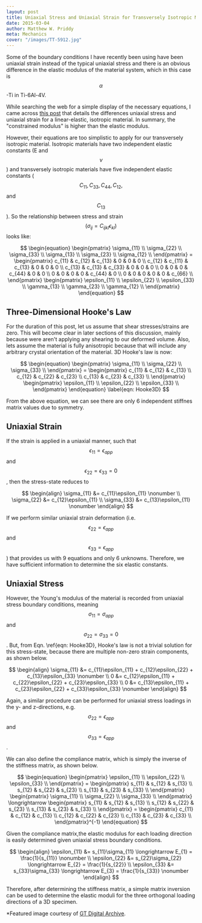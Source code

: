 ```yaml
---
layout: post
title: Uniaxial Stress and Uniaxial Strain for Transversely Isotropic Material
date: 2015-03-04
author: Matthew W. Priddy
meta: Mechanics 
cover: "/images/TT-5912.jpg"
---
```


Some of the boundary conditions I have recently been using have been uniaxial strain instead of the typical uniaxial stress and there is an obvious difference in the elastic modulus of the material system, which in this case is $$\alpha$$-Ti in Ti-6Al-4V.  

While searching the web for a simple display of the necessary equations, I came across [this post](http://csmbrannon.net/2012/08/02/distinction-between-uniaxial-stress-and-uniaxial-strain/) that details the differences uniaxial stress and uniaxial strain for a linear-elastic, isotropic material.  In summary, the "constrained modulus" is higher than the elastic modulus.  

However, their equations are too simplistic to apply for our transversely isotropic material.  Isotropic materials have two independent elastic constants (E and $$\nu$$) and transversely isotropic materials have five independent elastic constants ($$C_{11}, C_{33}, C_{44}, C_{12},$$ and $$C_{13}$$).  So the relationship between stress and strain $$\left(\sigma_{ij} = C_{ijkl} \epsilon_{kl}\right)$$ looks like:

$$
\begin{equation}
\begin{pmatrix}
\sigma_{11} \\ \sigma_{22} \\ \sigma_{33} \\ \sigma_{13} \\ \sigma_{23} \\ \sigma_{12} \\ 
\end{pmatrix} = 
\begin{pmatrix}
  c_{11} & c_{12} & c_{13} & 0 & 0 & 0 \\
  c_{12} & c_{11} & c_{13} & 0 & 0 & 0 \\
  c_{13} & c_{13} & c_{33} & 0 & 0 & 0 \\
  0 & 0 & 0 & c_{44} & 0 & 0 \\
  0 & 0 & 0 & 0 & c_{44} & 0 \\
  0 & 0 & 0 & 0 & 0 & c_{66} \\
\end{pmatrix}
\begin{pmatrix}
\epsilon_{11} \\ \epsilon_{22} \\ \epsilon_{33} \\ \gamma_{13} \\ \gamma_{23} \\ \gamma_{12} \\ 
\end{pmatrix}
\end{equation}
$$

## Three-Dimensional Hooke's Law

For the duration of this post, let us assume that shear stresses/strains are zero.  This will become clear in later sections of this discussion, mainly because were aren't applying any shearing to our deformed volume.  Also, lets assume the material is fully anisotropic because that will include any arbitrary crystal orientation of the material.  3D Hooke's law is now:

$$
\begin{equation}
\begin{pmatrix}
\sigma_{11} \\ \sigma_{22} \\ \sigma_{33} \\ 
\end{pmatrix} = 
\begin{pmatrix}
  c_{11} & c_{12} & c_{13} \\
  c_{12} & c_{22} & c_{23} \\
  c_{13} & c_{23} & c_{33} \\
\end{pmatrix}
\begin{pmatrix}
\epsilon_{11} \\ \epsilon_{22} \\ \epsilon_{33} \\ 
\end{pmatrix}
\end{equation}
\label{eqn: Hooke3D}
$$

From the above equation, we can see there are only 6 independent stiffnes matrix values due to symmetry.  

## Uniaxial Strain

If the strain is applied in a uniaxial manner, such that $$\epsilon_{11}=\epsilon_{app}$$ and  $$\epsilon_{22}=\epsilon_{33}=0$$, then the stress-state reduces to

$$
\begin{align}
  \sigma_{11} &= c_{11}\epsilon_{11} \nonumber \\
  \sigma_{22} &= c_{12}\epsilon_{11}  \\
  \sigma_{33} &= c_{13}\epsilon_{11} \nonumber
\end{align}
$$

If we perform similar uniaxial strain deformation (i.e. $$\epsilon_{22}=\epsilon_{app}$$ and $$\epsilon_{33}=\epsilon_{app}$$) that provides us with 9 equations and only 6 unknowns.  Therefore, we have sufficient information to determine the six elastic constants.  

## Uniaxial Stress

However, the Young's modulus of the material is recorded from uniaxial stress boundary conditions, meaning $$\sigma_{11}=\sigma_{app}$$ and $$\sigma_{22}=\sigma_{33}=0$$.  But, from Eqn. \ref{eqn: Hooke3D}, Hooke's law is not a trivial solution for this stress-state, because there are multiple non-zero strain components, as shown below.

$$
\begin{align}
  \sigma_{11} &= c_{11}\epsilon_{11} + c_{12}\epsilon_{22} + c_{13}\epsilon_{33} \nonumber \\
            0 &= c_{12}\epsilon_{11} + c_{22}\epsilon_{22} + c_{23}\epsilon_{33} \\
            0 &= c_{13}\epsilon_{11} + c_{23}\epsilon_{22} + c_{33}\epsilon_{33} \nonumber
\end{align}
$$

Again, a similar procedure can be performed for uniaxial stress loadings in the y- and z-directions, e.g. $$\sigma_{22}=\epsilon_{app}$$ and $$\sigma_{33}=\epsilon_{app}$$.  

We can also define the compliance matrix, which is simply the inverse of the stiffness matrix, as shown below.

$$
\begin{equation}
\begin{pmatrix}
\epsilon_{11} \\ \epsilon_{22} \\ \epsilon_{33} \\ 
\end{pmatrix} = 
\begin{pmatrix}
  s_{11} & s_{12} & s_{13} \\
  s_{12} & s_{22} & s_{23} \\
  s_{13} & s_{23} & s_{33} \\
\end{pmatrix}
\begin{pmatrix}
\sigma_{11} \\ \sigma_{22} \\ \sigma_{33} \\ 
\end{pmatrix}
\longrightarrow
\begin{pmatrix}
  s_{11} & s_{12} & s_{13} \\
  s_{12} & s_{22} & s_{23} \\
  s_{13} & s_{23} & s_{33} \\
\end{pmatrix} =
\begin{pmatrix}
  c_{11} & c_{12} & c_{13} \\
  c_{12} & c_{22} & c_{23} \\
  c_{13} & c_{23} & c_{33} \\
\end{pmatrix}^{-1}
\end{equation}
$$

Given the compliance matrix,the elastic modulus for each loading direction is easily determined given uniaxial stress boundary conditions.

$$
\begin{align}
  \epsilon_{11} &= s_{11}\sigma_{11} \longrightarrow E_{1} = \frac{1}{s_{11}} \nonumber \\
  \epsilon_{22} &= s_{22}\sigma_{22} \longrightarrow E_{2} = \frac{1}{s_{22}} \\
  \epsilon_{33} &= s_{33}\sigma_{33} \longrightarrow E_{3} = \frac{1}{s_{33}} \nonumber
\end{align}
$$

Therefore, after determining the stiffness matrix, a simple matrix inversion can be used to determine the elastic moduli for the three orthogonal loading directions of a 3D specimen.

*Featured image courtesy of [GT Digital Archive](http://www.comm.gatech.edu/resources/photo-video).
